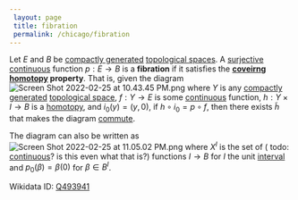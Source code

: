 ```yaml
---
 layout: page
 title: fibration
 permalink: /chicago/fibration
---
```


Let $E$ and $B$ be [compactly generated](https://mathgloss.github.io/MathGloss/chicago/continuous) [topological spaces](https://mathgloss.github.io/MathGloss/chicago/interval). A [surjective](https://mathgloss.github.io/MathGloss/chicago/compactly_generated) [continuous](https://mathgloss.github.io/MathGloss/chicago/topological_space) function $p:E\to B$ is a **fibration** if it satisfies the **[coveirng](https://mathgloss.github.io/MathGloss/chicago/surjective) [homotopy](https://mathgloss.github.io/MathGloss/chicago/continuous) property**. That is, given the diagram ![Screen Shot 2022-02-25 at 10.43.45 PM.png](https://mathgloss.github.io/MathGloss/chicago/covering_space) where $Y$ is any [compactly generated](https://mathgloss.github.io/MathGloss/chicago/homotopy) [topological space](https://mathgloss.github.io/MathGloss/chicago/compactly_generated), $f:Y\to E$ is some [continuous](https://mathgloss.github.io/MathGloss/chicago/topological_space) function, $h:Y\times I\to B$ is a [homotopy](https://mathgloss.github.io/MathGloss/chicago/continuous), and $i_0(y) = (y,0)$, if $h\circ i_0 = p\circ f$, then there exists $\tilde h$ that makes the diagram [commute](https://mathgloss.github.io/MathGloss/chicago/homotopy). 

The diagram can also be written as ![Screen Shot 2022-02-25 at 11.05.02 PM.png](https://mathgloss.github.io/MathGloss/chicago/commutative_diagram) where $X^I$ is the set of ( todo: [continuous](https://mathgloss.github.io/MathGloss/chicago/continuous)? is this even what that is?) functions $I\to B$ for $I$ the unit [interval](https://mathgloss.github.io/MathGloss/chicago/interval) and $p_0(\beta) = \beta(0)$ for $\beta\in B^I$.

Wikidata ID: [Q493941](https://www.wikidata.org/wiki/Q493941)